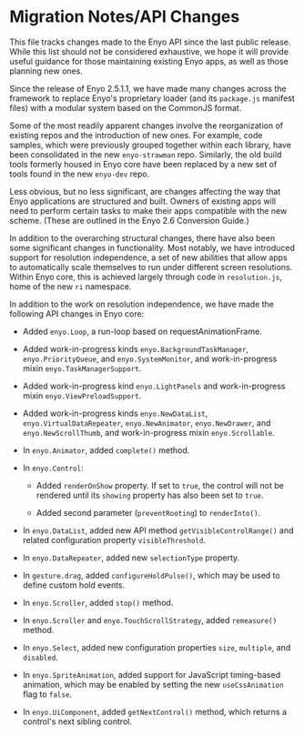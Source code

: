 ﻿# Migration Notes/API Changes

This file tracks changes made to the Enyo API since the last public release.
While this list should not be considered exhaustive, we hope it will provide
useful guidance for those maintaining existing Enyo apps, as well as those
planning new ones.

Since the release of Enyo 2.5.1.1, we have made many changes across the
framework to replace Enyo's proprietary loader (and its `package.js` manifest
files) with a modular system based on the CommonJS format.

Some of the most readily apparent changes involve the reorganization of existing
repos and the introduction of new ones.  For example, code samples, which were
previously grouped together within each library, have been consolidated in the
new `enyo-strawman` repo.  Similarly, the old build tools formerly housed in
Enyo core have been replaced by a new set of tools found in the new `enyo-dev`
repo.

Less obvious, but no less significant, are changes affecting the way that Enyo
applications are structured and built.  Owners of existing apps will need to
perform certain tasks to make their apps compatible with the new scheme.  (These
are outlined in the Enyo 2.6 Conversion Guide.)

In addition to the overarching structural changes, there have also been some
significant changes in functionality.  Most notably, we have introduced support
for resolution independence, a set of new abilities that allow apps to
automatically scale themselves to run under different screen resolutions.
Within Enyo core, this is achieved largely through code in `resolution.js`, home
of the new `ri` namespace.

In addition to the work on resolution independence, we have made the following
API changes in Enyo core:

* Added `enyo.Loop`, a run-loop based on requestAnimationFrame.

* Added work-in-progress kinds `enyo.BackgroundTaskManager`,
    `enyo.PriorityQueue`, and `enyo.SystemMonitor`, and work-in-progress mixin
    `enyo.TaskManagerSupport`.

* Added work-in-progress kind `enyo.LightPanels` and work-in-progress mixin
    `enyo.ViewPreloadSupport`.

* Added work-in-progress kinds `enyo.NewDataList`, `enyo.VirtualDataRepeater`,
    `enyo.NewAnimator`, `enyo.NewDrawer`, and `enyo.NewScrollThumb`, and
    work-in-progress mixin `enyo.Scrollable`.

* In `enyo.Animator`, added `complete()` method.

* In `enyo.Control`:

    + Added `renderOnShow` property.  If set to `true`, the control will not be
        rendered until its `showing` property has also been set to `true`.

    + Added second parameter (`preventRooting`) to `renderInto()`.

* In `enyo.DataList`, added new API method `getVisibleControlRange()` and
    related configuration property `visibleThreshold`.

* In `enyo.DataRepeater`, added new `selectionType` property.

* In `gesture.drag`, added `configureHoldPulse()`, which may be used to
    define custom hold events.

* In `enyo.Scroller`, added `stop()` method.

* In `enyo.Scroller` and `enyo.TouchScrollStrategy`, added `remeasure()` method.

* In `enyo.Select`, added new configuration properties `size`, `multiple`, and
    `disabled`.

* In `enyo.SpriteAnimation`, added support for JavaScript timing-based
    animation, which may be enabled by setting the new `useCssAnimation` flag to
    `false`.

* In `enyo.UiComponent`, added `getNextControl()` method, which returns a
    control's next sibling control.

